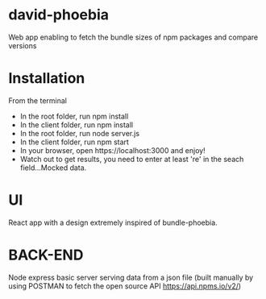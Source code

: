 # david-phoebia

Web app enabling to fetch the bundle sizes of npm packages and compare versions

# Installation

From the terminal

- In the root folder, run npm install
- In the client folder, run npm install
- In the root folder, run node server.js
- In the client folder, run npm start
- In your browser, open https://localhost:3000 and enjoy!
- Watch out to get results, you need to enter at least 're' in the seach field...Mocked data.

# UI

React app with a design extremely inspired of bundle-phoebia.

# BACK-END

Node express basic server serving data from a json file (built manually by using POSTMAN to fetch the open source API https://api.npms.io/v2/)
